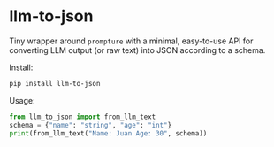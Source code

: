 # llm-to-json

Tiny wrapper around `prompture` with a minimal, easy-to-use API for converting LLM output (or raw text) into JSON according to a schema.

Install:
```bash
pip install llm-to-json
```

Usage:

```python
from llm_to_json import from_llm_text
schema = {"name": "string", "age": "int"}
print(from_llm_text("Name: Juan Age: 30", schema))
```